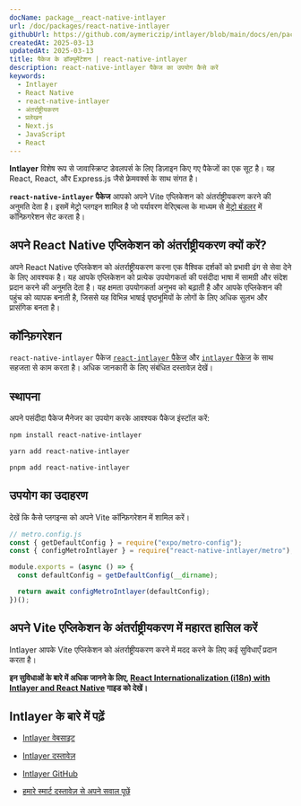 ```yaml
---
docName: package__react-native-intlayer
url: /doc/packages/react-native-intlayer
githubUrl: https://github.com/aymericzip/intlayer/blob/main/docs/en/packages/react-native-intlayer/index.md
createdAt: 2025-03-13
updatedAt: 2025-03-13
title: पैकेज के डॉक्यूमेंटेशन | react-native-intlayer
description: react-native-intlayer पैकेज का उपयोग कैसे करें
keywords:
  - Intlayer
  - React Native
  - react-native-intlayer
  - अंतर्राष्ट्रीयकरण
  - प्रलेखन
  - Next.js
  - JavaScript
  - React
---
```


**Intlayer** विशेष रूप से जावास्क्रिप्ट डेवलपर्स के लिए डिज़ाइन किए गए पैकेजों का एक सूट है। यह React, React, और Express.js जैसे फ्रेमवर्क्स के साथ संगत है।

**`react-native-intlayer` पैकेज** आपको अपने Vite एप्लिकेशन को अंतर्राष्ट्रीयकरण करने की अनुमति देता है। इसमें मेट्रो प्लगइन शामिल है जो पर्यावरण वेरिएबल्स के माध्यम से [मेट्रो बंडलर](https://docs.expo.dev/guides/customizing-metro/) में कॉन्फ़िगरेशन सेट करता है।

## अपने React Native एप्लिकेशन को अंतर्राष्ट्रीयकरण क्यों करें?

अपने React Native एप्लिकेशन को अंतर्राष्ट्रीयकरण करना एक वैश्विक दर्शकों को प्रभावी ढंग से सेवा देने के लिए आवश्यक है। यह आपके एप्लिकेशन को प्रत्येक उपयोगकर्ता की पसंदीदा भाषा में सामग्री और संदेश प्रदान करने की अनुमति देता है। यह क्षमता उपयोगकर्ता अनुभव को बढ़ाती है और आपके एप्लिकेशन की पहुंच को व्यापक बनाती है, जिससे यह विभिन्न भाषाई पृष्ठभूमियों के लोगों के लिए अधिक सुलभ और प्रासंगिक बनता है।

## कॉन्फ़िगरेशन

`react-native-intlayer` पैकेज [`react-intlayer` पैकेज](https://github.com/aymericzip/intlayer/blob/main/docs/hi/packages/react-intlayer/index.md) और [`intlayer` पैकेज](https://github.com/aymericzip/intlayer/blob/main/docs/hi/packages/intlayer/index.md) के साथ सहजता से काम करता है। अधिक जानकारी के लिए संबंधित दस्तावेज़ देखें।

## स्थापना

अपने पसंदीदा पैकेज मैनेजर का उपयोग करके आवश्यक पैकेज इंस्टॉल करें:

```bash packageManager="npm"
npm install react-native-intlayer
```

```bash packageManager="yarn"
yarn add react-native-intlayer
```

```bash packageManager="pnpm"
pnpm add react-native-intlayer
```

## उपयोग का उदाहरण

देखें कि कैसे प्लगइन्स को अपने Vite कॉन्फ़िगरेशन में शामिल करें।

```js
// metro.config.js
const { getDefaultConfig } = require("expo/metro-config");
const { configMetroIntlayer } = require("react-native-intlayer/metro");

module.exports = (async () => {
  const defaultConfig = getDefaultConfig(__dirname);

  return await configMetroIntlayer(defaultConfig);
})();
```

## अपने Vite एप्लिकेशन के अंतर्राष्ट्रीयकरण में महारत हासिल करें

Intlayer आपके Vite एप्लिकेशन को अंतर्राष्ट्रीयकरण करने में मदद करने के लिए कई सुविधाएँ प्रदान करता है।

**इन सुविधाओं के बारे में अधिक जानने के लिए, [React Internationalization (i18n) with Intlayer and React Native](https://github.com/aymericzip/intlayer/blob/main/docs/hi/intlayer_with_react_native+expo.md) गाइड को देखें।**

## Intlayer के बारे में पढ़ें

- [Intlayer वेबसाइट](https://intlayer.org)
- [Intlayer दस्तावेज़](https://intlayer.org/doc)
- [Intlayer GitHub](https://github.com/aymericzip/intlayer)

- [हमारे स्मार्ट दस्तावेज़ से अपने सवाल पूछें](https://intlayer.org/docchat)
